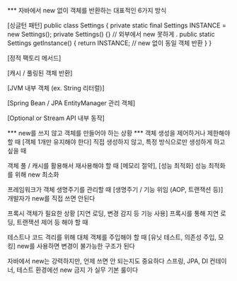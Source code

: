 *** 자바에서 new 없이 객체를 반환하는 대표적인 6가지 방식

[싱글턴 패턴]
public class Settings {
    private static final Settings INSTANCE = new Settings();
    private Settings() {} // 외부에서 new 못하게
.
    public static Settings getInstance() {
        return INSTANCE; // new 없이 동일 객체 반환
    }
}

[정적 팩토리 메서드]

[캐시 / 풀링된 객체 반환]

[JVM 내부 객체 (ex. String 리터럴)]

[Spring Bean / JPA EntityManager 관리 객체]

[Optional or Stream API 내부 동작]


*** new를 쓰지 않고 객체를 만들어야 하는 상황 ***
객체 생성을 제어하거나 제한해야 할 때 [객체 1개만 유지해야 한다]
    직접 생성하지 않고, 특정 방식으로만 생성하게 하고 싶을 때

객체 풀 / 캐시를 활용해서 재사용해야 할 때 [메모리 절약], [성능 최적화]
    성능 최적화를 위해 new 최소화

프레임워크가 객체 생명주기를 관리할 때 [생명주기 / 기능 위임 (AOP, 트랜잭션 등)]
    개발자가 new를 직접 쓰면 안된다

프록시 객체가 필요한 상황 [지연 로딩, 변경 감지 등 기능 사용]
    프록시를 통해 지연 로딩, 트랜잭션 제어 등 해야 할 때

테스트나 코드 격리를 위해 대체 객체를 주입해야 할 때 [유닛 테스트, 의존성 주입, 모킹]
    new를 사용하면 변경이 불가능한 구조가 된다

자바에서 new는 강력하지만, 언제 쓰면 안 되는지도 중요하다
스프링, JPA, DI 컨테이너, 테스트 환경에선 new 금지 가 실무 기본 룰이다
